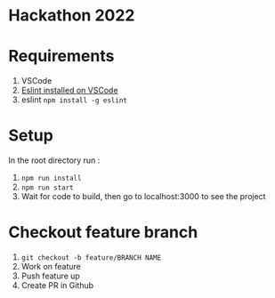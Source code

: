# Hackathon 2022

# Requirements 
1. VSCode
2. [Eslint installed on VSCode](https://marketplace.visualstudio.com/items?itemName=dbaeumer.vscode-eslint)
3. eslint ```npm install -g eslint```


# Setup

In the root directory run :
1.  ```npm run install```
2. ```npm run start```
3. Wait for code to build, then go to localhost:3000 to see the project


# Checkout feature branch
1. ```git checkout -b feature/BRANCH NAME```
2. Work on feature
3. Push feature up 
4. Create PR in Github